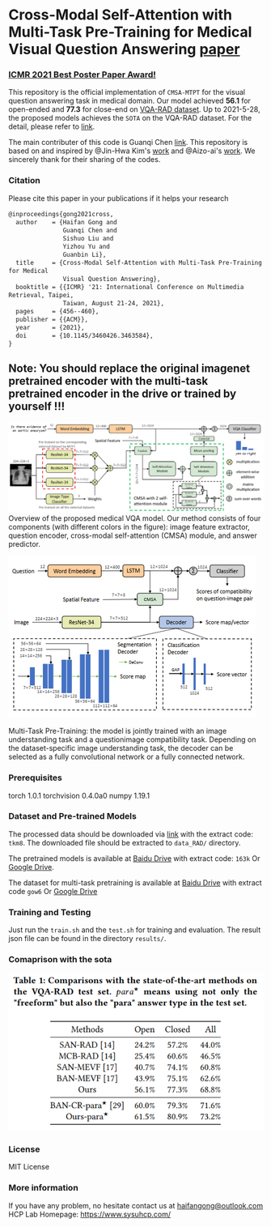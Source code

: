 # Cross-Modal Self-Attention with Multi-Task Pre-Training for Medical Visual Question Answering [paper](https://www.researchgate.net/publication/351229736_Cross-Modal_Self-Attention_with_Multi-Task_Pre-Training_for_Medical_Visual_Question_Answering#fullTextFileContent) 
### [ICMR 2021 Best Poster Paper Award!](icmr2021.org/awards.html)

This repository is the official implementation of `CMSA-MTPT` for the visual question answering task in medical domain. Our model achieved **56.1** for open-ended and **77.3** for close-end on [VQA-RAD dataset](https://www.nature.com/articles/sdata2018251#data-citations). Up to 2021-5-28, the proposed models achieves the `SOTA` on the VQA-RAD dataset. For the detail, please refer to [link](https://www.researchgate.net/publication/351229736_Cross-Modal_Self-Attention_with_Multi-Task_Pre-Training_for_Medical_Visual_Question_Answering#fullTextFileContent).

The main contributer of this code is Guanqi Chen [link](https://github.com/chenguanqi). This repository is based on and inspired by @Jin-Hwa Kim's [work](https://github.com/jnhwkim/ban-vqa) and @Aizo-ai's [work](https://github.com/aioz-ai/MICCAI19-MedVQA). We sincerely thank for their sharing of the codes.


### Citation

Please cite this paper in your publications if it helps your research

```
@inproceedings{gong2021cross,
  author    = {Haifan Gong and
               Guanqi Chen and
               Sishuo Liu and
               Yizhou Yu and
               Guanbin Li},
  title     = {Cross-Modal Self-Attention with Multi-Task Pre-Training for Medical
               Visual Question Answering},
  booktitle = {{ICMR} '21: International Conference on Multimedia Retrieval, Taipei,
               Taiwan, August 21-24, 2021},
  pages     = {456--460},
  publisher = {{ACM}},
  year      = {2021},
  doi       = {10.1145/3460426.3463584},
}
```
## Note: You should replace the original imagenet pretrained encoder with the multi-task pretrained encoder in the drive or trained by yourself !!!

![Overview of cmsa-mtpt framework](overview.png)
Overview of the proposed medical VQA model. Our method consists of four components (with different colors in the figure): image feature extractor, question encoder, cross-modal self-attention (CMSA) module, and answer predictor.

![A novel multi-task pre-training framework](mtpt.png)

Multi-Task Pre-Training: the model is jointly trained with an image understanding task and a questionimage compatibility task. Depending on the dataset-specific image understanding task, the decoder can be selected as a fully convolutional network or a fully connected network.

### Prerequisites
torch                       1.0.1
torchvision                 0.4.0a0
numpy                       1.19.1

### Dataset and Pre-trained Models

The processed data should be downloaded via [link](https://pan.baidu.com/s/1MR81OMZLLIFHLyUcgiSbpA) with the extract code: `tkm8`. The downloaded file should be extracted to `data_RAD/` directory.

The pretrained models is available at [Baidu Drive](https://pan.baidu.com/s/1VQCAVADmrzEeRnW8GzsMfA) with extract code: `163k` Or [Google Drive](https://drive.google.com/drive/folders/1nlBaNwYtBK6Zmvsz7Yk7xzd3E9n-fQSC?usp=sharing).

The dataset for multi-task pretraining is available at [Baidu Drive](https://pan.baidu.com/s/1HuP7_PHRmkPCUPjQo5CE8Q) with extract code `gow6` Or [Google Drive](https://drive.google.com/file/d/1Y65SeAkc7gKjQfw0uUBisZAkXNQxgyHo/view?usp=sharing)

### Training and Testing
Just run the `train.sh` and the `test.sh` for training and evaluation.
The result json file can be found in the directory `results/`.

### Comaprison with the sota
![A novel multi-task pre-training framework](comparison_sota.png)


### License
MIT License

### More information
If you have any problem, no hesitate contact us at haifangong@outlook.com
HCP Lab Homepage: https://www.sysuhcp.com/
